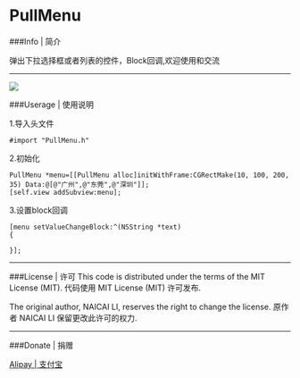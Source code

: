PullMenu
===========
###Info | 简介

弹出下拉选择框或者列表的控件，Block回调,欢迎使用和交流
****
<img src="http://github.com/LINAICAI/PullMenu/raw/master/screenshot.gif" />


###Userage | 使用说明

1.导入头文件

    #import "PullMenu.h"



2.初始化


    PullMenu *menu=[[PullMenu alloc]initWithFrame:CGRectMake(10, 100, 200, 35) Data:@[@"广州",@"东莞",@"深圳"]];
    [self.view addSubview:menu];
                         
3.设置block回调


    [menu setValueChangeBlock:^(NSString *text)
    {

    }];
        
        
****
###License | 许可
This code is distributed under the terms of the MIT License (MIT).
代码使用 MIT License (MIT) 许可发布.

The original author, NAICAI LI, reserves the right to change the license.
原作者 NAICAI LI 保留更改此许可的权力.
****
###Donate | 捐赠
	
[Alipay | 支付宝](https://me.alipay.com/linaicai)











